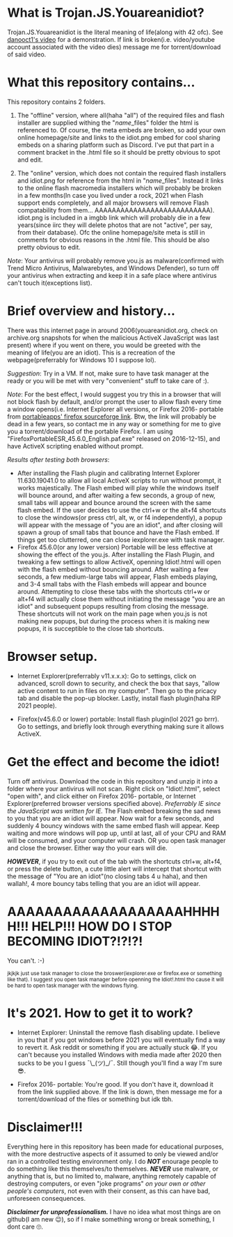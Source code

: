 # What is Trojan.JS.Youareanidiot?
Trojan.JS.Youareanidiot is the literal meaning of life(along with 42 ofc). See [danooct1's video](https://www.youtube.com/watch?v=LSgk7ctw1HY) for a demonstration. If link is broken(i.e. video/youtube account associated with the video dies) message me for torrent/download of said video.

# What this repository contains...
This repository contains 2 folders. 

  1) The "offline" version, where all(haha "all") of the required files and flash installer are supplied withing the "*name*\_files" folder the html is referenced to. Of course, the meta embeds are broken, so add your own online homepage/site and links to the idiot.png embed for cool sharing embeds on a sharing platform such as Discord. I've put that part in a comment bracket in the .html file so it should be pretty obvious to spot and edit.

  2) The "online" version, which does not contain the required flash installers and idiot.png for reference from the html in "*name*\_files". Instead it links to the online flash macromedia installers which will probably be broken in a few months(In case you lived under a rock, 2021 when Flash support ends completely, and all major browsers will remove Flash compatability from them... AAAAAAAAAAAAAAAAAAAAAAAAAAA). idiot.png is included in a imgbb link which will probably die in a few years(since iirc they will delete photos that are not "active", per say, from their database). Ofc the online homepage/site meta is still in comments for obvious reasons in the .html file. This should be also pretty obvious to edit.

*Note*: Your antivirus will probably remove you.js as malware(confirmed with Trend Micro Antivirus, Malwarebytes, and Windows Defender), so turn off your antivirus when extracting and keep it in a safe place where antivirus can't touch it(exceptions list).

# Brief overview and history...
There was this internet page in around 2006(youareanidiot.org, check on archive.org snapshots for when the malicious ActiveX JavaScript was last present) where if you went on there, you would be greeted with the meaning of life(you are an idiot). This is a recreation of the webpage(preferrably for Windows 10 I suppose lol).

*Suggestion*: Try in a VM. If not, make sure to have task manager at the ready or you will be met with very "convenient" stuff to take care of :).

*Note*: For the best effect, I would suggest you try this in a browser that will not block flash by default, and/or prompt the user to allow flash every time a window opens(i.e. Internet Explorer all versions, or Firefox 2016- portable from [portableapps' firefox sourceforge link](https://sourceforge.net/projects/portableapps/files/Mozilla%20Firefox%2C%20Portable%20Ed./). Btw, the link will probably be dead in a few years, so contact me in any way or something for me to give you a torrent/download of the portable Firefox. I am using "FirefoxPortableESR_45.6.0_English.paf.exe" released on 2016-12-15), and have ActiveX scripting enabled without prompt. 

*Results after testing both browsers*: 
  - After installing the Flash plugin and calibrating Internet Explorer 11.630.19041.0 to allow all local ActiveX scripts to run without prompt, it works majestically. The Flash embed will play while the windows itself will bounce around, and after waiting a few seconds, a group of new, small tabs will appear and bounce around the screen with the same flash embed. If the user decides to use the ctrl+w or the alt+f4 shortcuts to close the windows(or press ctrl, alt, w, or f4 independently), a popup will appear with the message of "you are an idiot", and after closing will spawn a group of small tabs that bounce and have the Flash embed. If things get too clutterred, one can close iexplorer.exe with task manager.
  - Firefox 45.6.0(or any lower version) Portable will be less effective at showing the effect of the you.js. After installing the Flash Plugin, and tweaking a few settings to allow ActiveX, openning Idiot!.html will open with the flash embed without bouncing around. After waiting a few seconds, a few medium-large tabs will appear, Flash embeds playing, and 3-4 small tabs with the Flash embeds will appear and bounce around. Attempting to close these tabs with the shortcuts ctrl+w or alt+f4 will actually close them without initiating the message "you are an idiot" and subsequent popups resulting from closing the message. These shortcuts will not work on the main page when you.js is not making new popups, but during the process when it is making new popups, it is succeptible to the close tab shortcuts.

# Browser setup.
  - Internet Explorer(preferrably v11.x.x.x): 
Go to settings, click on advanced, scroll down to security, and check the box that says, "allow active content to run in files on my computer". Then go to the pricacy tab and disable the pop-up blocker. Lastly, install flash plugin(haha RIP 2021 people).

  - Firefox(v45.6.0 or lower) portable: 
Install flash plugin(lol 2021 go brrr). Go to settings, and briefly look through everything making sure it allows ActiveX.

# Get the effect and become the idiot!
Turn off antivirus. Download the code in this repository and unzip it into a folder where your antivirus will not scan. Right click on "Idiot!.html", select "open with", and click either on Firefox 2016- portable, or Internet Explorer(preferred browser versions specified above). *Preferrably IE since the JavaScript was written for IE.* The Flash embed breaking the sad news to you that you are an idiot will appear. Now wait for a few seconds, and suddenly 4 bouncy windows with the same embed flash will appear. Keep waiting and more windows will pop up, until at last, all of your CPU and RAM will be consumed, and your computer will crash. OR you open task manager and close the browser. Either way tho your ears will die.

***HOWEVER***, if you try to exit out of the tab with the shortcuts ctrl+w, alt+f4, or press the delete button, a cute little alert will intercept that shortcut with the message of "You are an idiot"(no closing tabs 4 u haha), and then wallah!, 4 more bouncy tabs telling that you are an idiot will appear.

# AAAAAAAAAAAAAAAAAAAHHHHH!!! HELP!!! HOW DO I STOP BECOMING IDIOT?!?!?!
You can't. :-)



<sup>jkjkjk just use task manager to close the broswer(iexplorer.exe or firefox.exe or something like that). I suggest you open task manager before openning the Idiot!.html tho cause it will be hard to open task manager with the windows flying.<sup>

# It's 2021. How to get it to work?
  - Internet Explorer: Uninstall the remove flash disabling update. I believe in you that if you got windows before 2021 you will eventually find a way to revert it. Ask reddit or something if you are actually stuck 😂. If you can't because you installed Windows with media made after 2020 then sucks to be you I guess ¯\\\_(ツ)\_/¯. Still though you'll find a way I'm sure 😎.

  - Firefox 2016- portable: You're good. If you don't have it, download it from the link supplied above. If the link is down, then message me for a torrent/download of the files or something but idk tbh.

# Disclaimer!!!
Everything here in this repository has been made for educational purposes, with the more destructive aspects of it assumed to only be viewed and/or ran in a controlled testing environment only. I do ***NOT*** enourage people to do something like this themselves/to themselves. ***NEVER*** use malware, or anything that is, but no limited to, malware, anything remotely capable of destroying computers, or even "joke programs" *on your own or other people's computers*, not even with their consent, as this can have bad, unforeseen consequences.

***Disclaimer for unprofessionalism.***
I have no idea what most things are on github(I am new 😉), so if I make something wrong or break something, I dont care 🙄.
